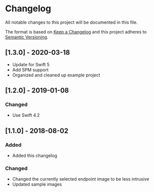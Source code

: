 # Changelog
All notable changes to this project will be documented in this file.

The format is based on [Keep a Changelog](http://keepachangelog.com/en/1.0.0/)
and this project adheres to [Semantic Versioning](http://semver.org/spec/v2.0.0.html).

## [1.3.0] - 2020-03-18
- Update for Swift 5
- Add SPM support
- Organized and cleaned up example project

## [1.2.0] - 2019-01-08
### Changed
- Use Swift 4.2

## [1.1.0] - 2018-08-02
### Added
- Added this changelog

### Changed
- Changed the currently selected endpoint image to be less intrusive
- Updated sample images
